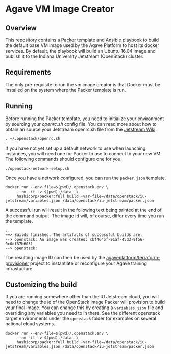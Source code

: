 # Agave VM Image Creator  

## Overview  
This repository contains a [Packer](https://packer.io) template and [Ansible](https://ansible.io) playbook to build the default base VM image used by the Agave Platform to host its docker services. By default, the playbook will build an Ubuntu 16.04 image and publish it to the Indiana University Jetstream (OpenStack) cluster.

## Requirements

The only pre-requisite to run the vm image creator is that Docker must be installed on the system where the Packer template is run.

## Running

Before running the Packer template, you need to initialize your environment by sourcing your _openrc.sh_ config file. You can read more about how to obtain an source your Jetstream openrc.sh file from the [Jetstream Wiki](https://iujetstream.atlassian.net/wiki/spaces/JWT/pages/39682064/Setting+up+openrc.sh).


```
. ~/.openstack/openrc.sh
```  

If you have not yet set up a default network to use when launching instances, you will need one for Packer to use to connect to your new VM. The following commands should configure one for you.

```
./openstack-network-setup.sh
```  

Once you have a network configured, you can run the `packer.json` template.

```  
docker run --env-file=$(pwd)/.openstack.env \
     --rm -it -v $(pwd):/data  \
     hashicorp/packer:full build -var-file=/data/openstack/iu-jetstream/variables.json /data/openstack/iu-jetstream/packer.json

```

A successful run will result in the following text being printed at the end of the command output. The image id will, of course, differ every time you run the template.

```
...
==> Builds finished. The artifacts of successful builds are:
--> openstack: An image was created: cbf4645f-91af-45d3-9f56-0c0df37b6031
--> openstack:
```  

The resulting image ID can then be used by the [agaveplatform/terraform-provisioner](https://github.com/agaveplatform/terraform-provisioner) project to instantiate or reconfigure your Agave training infrastucture.  

## Customizing the build

If you are running somewhere other than the IU Jetstream cloud, you will need to change the id of the OpenStack image Packer will provision to build your final image. You can change this by creating a `variables.json` file and overriding any variables you need to in there. See the different openstack target environments under the `openstack` folder for examples on several national cloud systems.

```  
docker run --env-file=$(pwd)/.openstack.env \
     --rm -it -v $(pwd):/data  \
     hashicorp/packer:full build -var-file=/data/openstack/iu-jetstream/variables.json /data/openstack/iu-jetstream/packer.json

```
